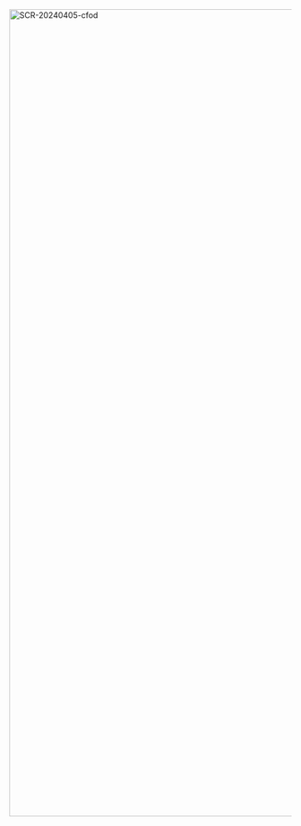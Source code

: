 <img width="1440" alt="SCR-20240405-cfod" src="https://github.com/ALL-ALL-ALL/LaTabView/assets/157831738/dc9fae08-349f-4c41-a703-3ed35d3d0c54">
